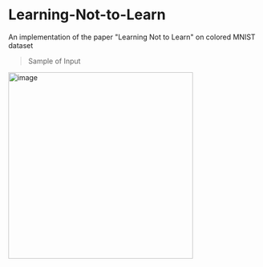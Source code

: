 # Learning-Not-to-Learn
An implementation of the paper "Learning Not to Learn" on colored MNIST dataset

> Sample of Input
<img width="368" height="372" alt="image" src="https://github.com/user-attachments/assets/3f952fa1-46eb-44f8-8279-05e0097b4767" />

